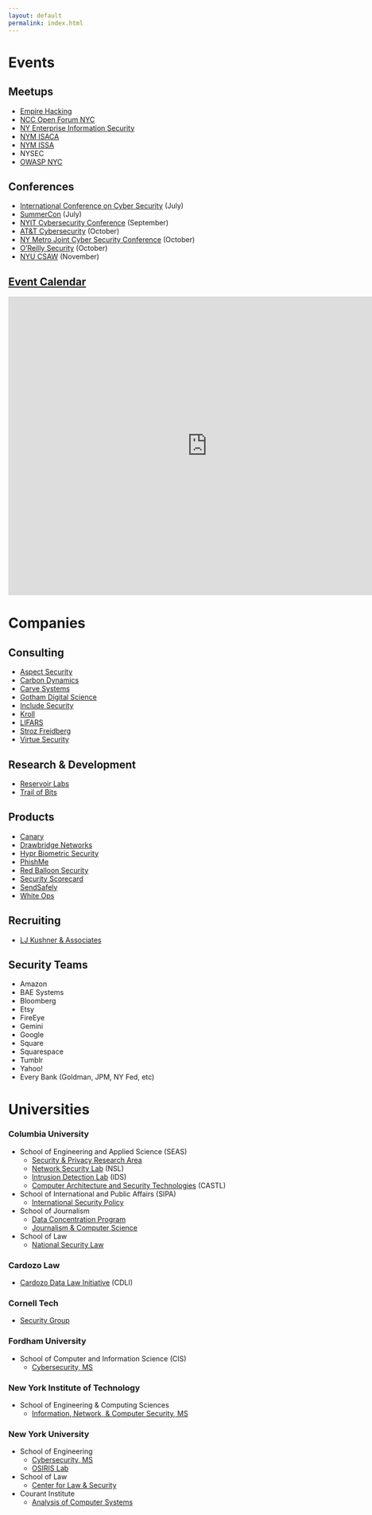 ```yaml
---
layout: default
permalink: index.html
---
```


# Events

## Meetups

* [Empire Hacking](https://www.empirehacking.nyc)
* [NCC Open Forum NYC](https://www.meetup.com/NCCOpenForumNYC/)
* [NY Enterprise Information Security](https://www.meetup.com/NY-Enterprise-Information-Security-Meetup/)
* [NYM ISACA](http://www.isaca.org/chapters2/New-York-Metropolitan/Pages/default.aspx)
* [NYM ISSA](https://www.nymissa.org/)
* NYSEC
* [OWASP NYC](https://www.meetup.com/owaspnycmetro/)

## Conferences

* [International Conference on Cyber Security](http://iccs.fordham.edu/) (July)
* [SummerCon](http://summercon.org/) (July)
* [NYIT Cybersecurity Conference](http://www.nyit.edu/events/annual_cybersecurity_conference) (September)
* [AT&T Cybersecurity](https://www.att.com/att/securityconference/) (October)
* [NY Metro Joint Cyber Security Conference](http://nymjcsc.org/) (October)
* [O’Reilly Security](http://conferences.oreilly.com/security/network-data-security-ny) (October)
* [NYU CSAW](https://csaw.engineering.nyu.edu/) (November)

## [Event Calendar](https://calendar.google.com/calendar/embed?src=trailofbits.com_u4ugmlhgr0nf58s1ji8fteed2k%40group.calendar.google.com&ctz=America/New_York)

<iframe src="https://calendar.google.com/calendar/embed?src=trailofbits.com_u4ugmlhgr0nf58s1ji8fteed2k%40group.calendar.google.com&ctz=America/New_York" style="border: 0" width="800" height="600" frameborder="0" scrolling="no"></iframe>


# Companies

## Consulting

* [Aspect Security](http://www.aspectsecurity.com/)
* [Carbon Dynamics](http://www.carbondynamics.co/)
* [Carve Systems](https://www.carvesystems.com/)
* [Gotham Digital Science](https://www.gdssecurity.com/)
* [Include Security](http://www.includesecurity.com/)
* [Kroll](http://www.kroll.com/en-us)
* [LIFARS](https://lifars.com/)
* [Stroz Freidberg](https://www.strozfriedberg.com/)
* [Virtue Security](http://www.virtuesecurity.com/)

## Research & Development

* [Reservoir Labs](https://www.reservoir.com/)
* [Trail of Bits](https://www.trailofbits.com/)

## Products

* [Canary](https://canary.is/)
* [Drawbridge Networks](http://www.drawbridge.io/)
* [Hypr Biometric Security](https://www.hypr.com/)
* [PhishMe](http://phishme.com/)
* [Red Balloon Security](https://www.redballoonsecurity.com/)
* [Security Scorecard](https://securityscorecard.com/)
* [SendSafely](https://www.sendsafely.com/)
* [White Ops](http://www.whiteops.com/)

## Recruiting
* [LJ Kushner & Associates](http://ljkushner.com/)

## Security Teams
* Amazon
* BAE Systems
* Bloomberg
* Etsy
* FireEye
* Gemini
* Google
* Square
* Squarespace
* Tumblr
* Yahoo!
* Every Bank (Goldman, JPM, NY Fed, etc)

# Universities

### Columbia University

* School of Engineering and Applied Science (SEAS)
  * [Security & Privacy Research Area](https://www.cs.columbia.edu/areas/security-privacy/)
  * [Network Security Lab](http://nsl.cs.columbia.edu/) (NSL)
  * [Intrusion Detection Lab](http://ids.cs.columbia.edu/) (IDS)
  * [Computer Architecture and Security Technologies](http://castl.cs.columbia.edu/) (CASTL)
* School of International and Public Affairs (SIPA)
  * [International Security Policy](https://sipa.columbia.edu/academics/concentrations/international-security-policy)
* School of Journalism
  * [Data Concentration Program](https://journalism.columbia.edu/data)
  * [Journalism & Computer Science](https://journalism.columbia.edu/journalism-computer-science)
* School of Law
  * [National Security Law](http://web.law.columbia.edu/national-security-law)

### Cardozo Law

* [Cardozo Data Law Initiative](https://cardozo.yu.edu/CDLI) (CDLI)

### Cornell Tech

* [Security Group](http://tech.cornell.edu/research/security-privacy/security-group)

### Fordham University

* School of Computer and Information Science (CIS)
  * [Cybersecurity, MS](http://www.fordham.edu/info/25706/master_of_science_in_cybersecurity)

### New York Institute of Technology

* School of Engineering & Computing Sciences
  * [Information, Network, & Computer Security, MS](http://www.nyit.edu/degrees/information_network_computer_security)

### New York University

* School of Engineering
  * [Cybersecurity, MS](http://engineering.nyu.edu/academics/programs/cybersecurity-ms)
  * [OSIRIS Lab](http://osiris.cyber.nyu.edu/)
* School of Law
  * [Center for Law & Security](http://www.lawandsecurity.org/)
* Courant Institute
  * [Analysis of Computer Systems](http://www.cs.nyu.edu/acsys/)
